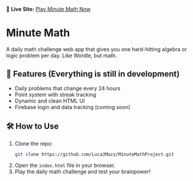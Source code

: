 🔗 **Live Site:** [Play Minute Math Now](https://lucajmazz.github.io/Minute-Math/)

# Minute Math

A daily math challenge web app that gives you one hard-hitting algebra or logic problem per day. Like Wordle, but math.

## 🚀 Features (Everything is still in development)
- Daily problems that change every 24 hours
- Point system with streak tracking
- Dynamic and clean HTML UI
- Firebase login and data tracking (coming soon)

## 🛠 How to Use
1. Clone the repo:
   ```bash
   git clone https://github.com/LucaJMazz/MinuteMathProject.git
   ```
2. Open the `index.html` file in your browser.
3. Play the daily math challenge and test your brainpower!
